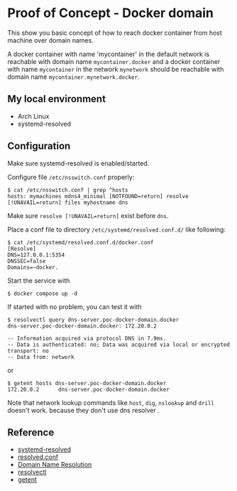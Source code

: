 # Proof of Concept - Docker domain

This show you basic concept of how to reach docker container from host machine over domain names.

A docker container with name 'mycontainer' in the default network is reachable with domain name `mycontainer.docker`
and a docker container with name `mycontainer` in the network `mynetwork` should be reachable with domain name `mycontainer.mynetwork.docker`.

## My local environment

- Arch Linux
- systemd-resolved

## Configuration

Make sure systemd-resolved is enabled/started.

Configure file `/etc/nsswitch.conf` properly:

```
$ cat /etc/nsswitch.conf | grep ^hosts
hosts: mymachines mdns4_minimal [NOTFOUND=return] resolve [!UNAVAIL=return] files myhostname dns
```

Make sure `resolve [!UNAVAIL=return]` exist before `dns`.

Place a conf file to directory `/etc/systemd/resolved.conf.d/` like following:

```
$ cat /etc/systemd/resolved.conf.d/docker.conf
[Resolve]
DNS=127.0.0.1:5354
DNSSEC=false
Domains=~docker.
```

Start the service with

```
$ docker compose up -d
```

If started with no problem, you can test it with

```
$ resolvectl query dns-server.poc-docker-domain.docker
dns-server.poc-docker-domain.docker: 172.20.0.2

-- Information acquired via protocol DNS in 7.9ms.
-- Data is authenticated: no; Data was acquired via local or encrypted transport: no
-- Data from: network
```

or

```
$ getent hosts dns-server.poc-docker-domain.docker
172.20.0.2      dns-server.poc-docker-domain.docker
```

Note that network lookup commands like `host`, `dig`, `nslookup` and `drill` doesn't work.
because they don't use dns resolver .

## Reference

- [systemd-resolved](https://wiki.archlinux.org/title/systemd-resolved)
- [resolved.conf](https://www.freedesktop.org/software/systemd/man/resolved.conf.html)
- [Domain Name Resolution](https://wiki.archlinux.org/title/Domain_name_resolution)
- [resolvectl](https://www.freedesktop.org/software/systemd/man/resolvectl.html)
- [getent](https://man7.org/linux/man-pages/man1/getent.1.html)

